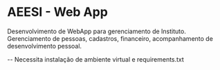 # AEESI - Web App

Desenvolvimento de WebApp para gerenciamento de Instituto.
Gerenciamento de pessoas, cadastros, financeiro, acompanhamento de desenvolvimento pessoal.

-- Necessita instalação de ambiente virtual e requirements.txt

